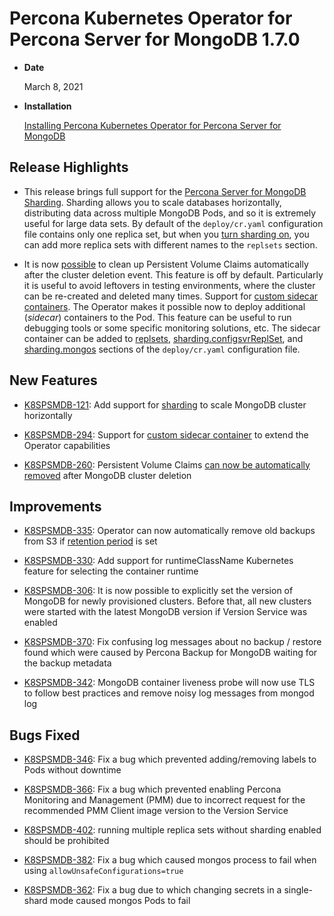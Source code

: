 # Percona Kubernetes Operator for Percona Server for MongoDB 1.7.0


* **Date**

    March 8, 2021



* **Installation**

    [Installing Percona Kubernetes Operator for Percona Server for MongoDB](https://www.percona.com/doc/kubernetes-operator-for-psmongodb/index.html#installation)


## Release Highlights


* This release brings full support for the [Percona Server for MongoDB Sharding](../sharding.md). Sharding
allows you to scale databases horizontally, distributing data across multiple
MongoDB Pods, and so it is extremely useful for large data sets. By
default of the `deploy/cr.yaml` configuration file contains only one replica
set, but when you [turn sharding on](../operator.md#shardingenabled), you can add more
replica sets with different names to the `replsets` section.


* It is now [possible](../operator.md#metadata) to clean up Persistent Volume Claims
automatically after the cluster deletion event. This feature is off by
default. Particularly it is useful to avoid leftovers in testing environments,
where the cluster can be re-created and deleted many times.
Support for [custom sidecar containers](../sidecar.md). The Operator makes
it possible now to deploy additional (*sidecar*) containers to the Pod. This
feature can be useful to run debugging tools or some specific monitoring
solutions, etc. The sidecar container can be added to
[replsets](../operator.md#replsetssidecarsimage),
[sharding.configsvrReplSet](../operator.md#shardingconfigsvrreplsetsidecarsimage), and
[sharding.mongos](../operator.md#shardingmongossidecarsimage) sections of the
`deploy/cr.yaml` configuration file.

## New Features


* [K8SPSMDB-121](https://jira.percona.com/browse/K8SPSMDB-121): Add support for [sharding](../sharding.md) to scale MongoDB cluster horizontally


* [K8SPSMDB-294](https://jira.percona.com/browse/K8SPSMDB-294): Support for [custom sidecar container](../sidecar.md) to extend the Operator capabilities


* [K8SPSMDB-260](https://jira.percona.com/browse/K8SPSMDB-260): Persistent Volume Claims [can now be automatically removed](../operator.md#metadata) after MongoDB cluster deletion

## Improvements


* [K8SPSMDB-335](https://jira.percona.com/browse/K8SPSMDB-335): Operator can now automatically remove old backups from S3 if [retention period](../operator.md#backuptaskskeep) is set


* [K8SPSMDB-330](https://jira.percona.com/browse/K8SPSMDB-330): Add support for runtimeClassName Kubernetes feature for selecting the container runtime


* [K8SPSMDB-306](https://jira.percona.com/browse/K8SPSMDB-306): It is now possible to explicitly set the version of MongoDB for newly provisioned clusters. Before that, all new clusters were started with the latest MongoDB version if Version Service was enabled


* [K8SPSMDB-370](https://jira.percona.com/browse/K8SPSMDB-370): Fix confusing log messages about no backup / restore found which were caused by Percona Backup for MongoDB waiting for the backup metadata


* [K8SPSMDB-342](https://jira.percona.com/browse/K8SPSMDB-342): MongoDB container liveness probe will now use TLS to follow best practices and remove noisy log messages from mongod log

## Bugs Fixed


* [K8SPSMDB-346](https://jira.percona.com/browse/K8SPSMDB-346): Fix a bug which prevented adding/removing labels to Pods without downtime


* [K8SPSMDB-366](https://jira.percona.com/browse/K8SPSMDB-366): Fix a bug which prevented enabling Percona Monitoring and Management (PMM) due to incorrect request for the recommended PMM Client image version to the Version Service


* [K8SPSMDB-402](https://jira.percona.com/browse/K8SPSMDB-402): running multiple replica sets without sharding enabled should be prohibited


* [K8SPSMDB-382](https://jira.percona.com/browse/K8SPSMDB-382): Fix a bug which caused mongos process to fail when using `allowUnsafeConfigurations=true`


* [K8SPSMDB-362](https://jira.percona.com/browse/K8SPSMDB-362): Fix a bug due to which changing secrets in a single-shard mode caused mongos Pods to fail
